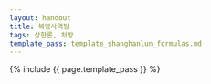 ```yaml
---
layout: handout
title: 복령사역탕
tags: 상한론, 처방
template_pass: template_shanghanlun_formulas.md
---
```



{% include {{ page.template_pass }} %}